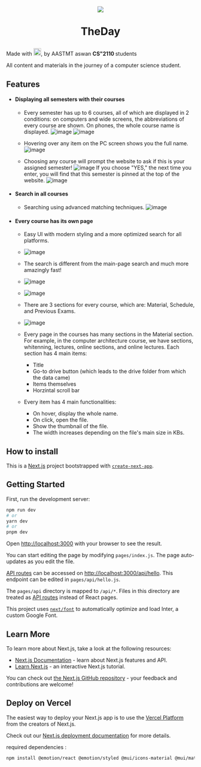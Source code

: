 


# <p align="center" ><img align="center" src="https://github.com/DevAbdoTolba/theday/assets/100101090/73b4464f-13cc-45e4-a922-5b6dafc33088"><br> <br> TheDay </p>

Made with <img height=20 width=20 src="https://cdn-0.emojis.wiki/emoji-pics-lf/telegram/heart-with-ribbon-telegram.gif" />, by AASTMT aswan <strong> CS"2110 </strong> students

All content and materials in the journey of a computer science student.

## Features

- #### Displaying all semesters with their courses
  - Every semester has up to 6 courses, all of which are displayed in 2 conditions: on computers and wide screens, the abbreviations of every course are shown. On phones, the whole course name is displayed.
  ![image](https://github.com/DevAbdoTolba/theday/assets/100101090/2ac5bd87-98e7-4e4a-8185-e354a5d48c2c)
  ![image](https://github.com/DevAbdoTolba/theday/assets/100101090/29670cae-8d25-4e54-9761-f840292fc7a9)
  
  - Hovering over any item on the PC screen shows you the full name.
  ![image](https://github.com/DevAbdoTolba/theday/assets/100101090/79ac5bdb-4205-4b9f-9d97-9f19cffe2f3d)
  
  - Choosing any course will prompt the website to ask if this is your assigned semester!
    ![image](https://github.com/DevAbdoTolba/theday/assets/100101090/21e7eb30-96b1-4544-b442-aaf0cb8c1321)
     If you choose "YES," the next time you enter, you will find that this semester is pinned at the top of the website.
     ![image](https://github.com/DevAbdoTolba/theday/assets/100101090/7e289473-31bb-44cb-9c55-80d0c50b4f1c)

- #### Search in all courses
  - Searching using advanced matching techniques.
    ![image](https://github.com/DevAbdoTolba/theday/assets/100101090/ee5d1117-f3c8-4488-840a-3e77c69cd72e)

- #### Every course has its own page
  - Easy UI with modern styling and a more optimized search for all platforms.

  - ![image](https://github.com/DevAbdoTolba/theday/assets/100101090/9312fbf2-29d3-45bd-9174-56f14aa8a048)
  
  - The search is different from the main-page search and much more amazingly fast!
  - ![image](https://github.com/DevAbdoTolba/theday/assets/100101090/a1f9553a-a5bd-41f6-9071-40dba0f05afd)
  - ![image](https://github.com/DevAbdoTolba/theday/assets/100101090/0432310f-bf35-48ab-af82-949474bb285c)
  
  - There are 3 sections for every course, which are: Material, Schedule, and Previous Exams.
  - ![image](https://github.com/DevAbdoTolba/theday/assets/100101090/7d58156f-8662-44ab-83b9-0175e88d18b3)

  - Every page in the courses has many sections in the Material section. For example, in the computer architecture course, we have sections, whitenning, lectures, online sections, and online lectures. Each section has 4 main items:
    - Title
    - Go-to drive button (which leads to the drive folder from which the data came)
    - Items themselves
    - Horzintal scroll bar
  - Every item has 4 main functionalities:
    - On hover, display the whole name.
    - On click, open the file.
    - Show the thumbnail of the file.
    - The width increases depending on the file's main size in KBs.
    
   


## How to install


This is a [Next.js](https://nextjs.org/) project bootstrapped with [`create-next-app`](https://github.com/vercel/next.js/tree/canary/packages/create-next-app).

## Getting Started

First, run the development server:

```bash
npm run dev
# or
yarn dev
# or
pnpm dev
```
Open [http://localhost:3000](http://localhost:3000) with your browser to see the result.

You can start editing the page by modifying `pages/index.js`. The page auto-updates as you edit the file.

[API routes](https://nextjs.org/docs/api-routes/introduction) can be accessed on [http://localhost:3000/api/hello](http://localhost:3000/api/hello). This endpoint can be edited in `pages/api/hello.js`.

The `pages/api` directory is mapped to `/api/*`. Files in this directory are treated as [API routes](https://nextjs.org/docs/api-routes/introduction) instead of React pages.

This project uses [`next/font`](https://nextjs.org/docs/basic-features/font-optimization) to automatically optimize and load Inter, a custom Google Font.

## Learn More

To learn more about Next.js, take a look at the following resources:

- [Next.js Documentation](https://nextjs.org/docs) - learn about Next.js features and API.
- [Learn Next.js](https://nextjs.org/learn) - an interactive Next.js tutorial.

You can check out [the Next.js GitHub repository](https://github.com/vercel/next.js/) - your feedback and contributions are welcome!

## Deploy on Vercel

The easiest way to deploy your Next.js app is to use the [Vercel Platform](https://vercel.com/new?utm_medium=default-template&filter=next.js&utm_source=create-next-app&utm_campaign=create-next-app-readme) from the creators of Next.js.

Check out our [Next.js deployment documentation](https://nextjs.org/docs/deployment) for more details.


required dependencies :
```bash
npm install @emotion/react @emotion/styled @mui/icons-material @mui/material @next/font @vercel/analytics eslint eslint-config-next googleapis next next-pwa react react-dom react-draggable 
```
